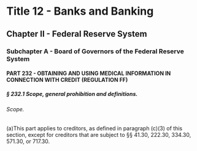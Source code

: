 
# Title 12 - Banks and Banking
## Chapter II - Federal Reserve System
### Subchapter A - Board of Governors of the Federal Reserve System
#### PART 232 - OBTAINING AND USING MEDICAL INFORMATION IN CONNECTION WITH CREDIT (REGULATION FF)
##### § 232.1 Scope, general prohibition and definitions.
###### Scope.

(a)This part applies to creditors, as defined in paragraph (c)(3) of this section, except for creditors that are subject to §§ 41.30, 222.30, 334.30, 571.30, or 717.30.
